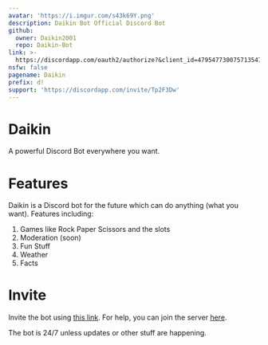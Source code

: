 ```yaml
---
avatar: 'https://i.imgur.com/s43k69Y.png'
description: Daikin Bot Official Discord Bot
github:
  owner: Daikin2001
  repo: Daikin-Bot
link: >-
  https://discordapp.com/oauth2/authorize?&client_id=479547730075713547&scope=bot&permissions=8
nsfw: false
pagename: Daikin
prefix: d!
support: 'https://discordapp.com/invite/Tp2F3Dw'
---
```

# Daikin
A powerful Discord Bot everywhere you want.

# Features
Daikin is a Discord bot for the future which can do anything (what you want). Features including:

1. Games like Rock Paper Scissors and the slots
2. Moderation (soon)
3. Fun Stuff
4. Weather
5. Facts

# Invite
Invite the bot using [this link](https://discordapp.com/oauth2/authorize?&client_id=479547730075713547&scope=bot&permissions=8). For help, you can join the server [here](https://discord.gg/Tp2F3Dw).

The bot is 24/7 unless updates or other stuff are happening.
